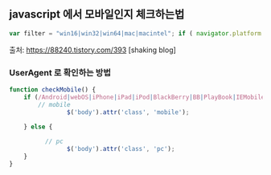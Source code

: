 ## javascript 에서 모바일인지 체크하는법
~~~javascript
var filter = "win16|win32|win64|mac|macintel"; if ( navigator.platform ) { if ( filter.indexOf( navigator.platform.toLowerCase() ) < 0 ) { //mobile alert('mobile 접속'); } else { //pc alert('pc 접속'); } }


~~~
출처: https://88240.tistory.com/393 [shaking blog]

### UserAgent 로 확인하는 방법
~~~javascript
function checkMobile() {
	if (/Android|webOS|iPhone|iPad|iPod|BlackBerry|BB|PlayBook|IEMobile|Windows Phone|Kindle|Silk|Opera Mini/i.test(navigator.userAgent)) {
        // mobile
				$('body').attr('class', 'mobile');
			
	} else {

          // pc
				$('body').attr('class', 'pc');
	}
}
~~~